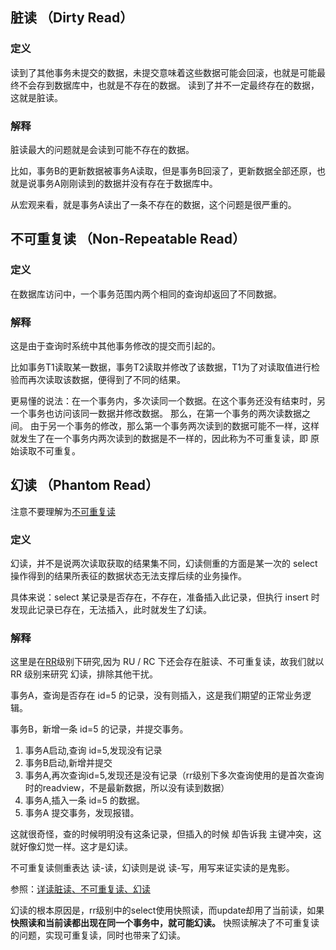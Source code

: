 ## 脏读 （Dirty Read）

### 定义

读到了其他事务未提交的数据，未提交意味着这些数据可能会回滚，也就是可能最终不会存到数据库中，也就是不存在的数据。
读到了并不一定最终存在的数据，这就是脏读。

### 解释

脏读最大的问题就是会读到可能不存在的数据。

比如，事务B的更新数据被事务A读取，但是事务B回滚了，更新数据全部还原，也就是说事务A刚刚读到的数据并没有存在于数据库中。

从宏观来看，就是事务A读出了一条不存在的数据，这个问题是很严重的。

## 不可重复读 （Non-Repeatable Read）

### 定义

在数据库访问中，一个事务范围内两个相同的查询却返回了不同数据。

### 解释

这是由于查询时系统中其他事务修改的提交而引起的。

比如事务T1读取某一数据，事务T2读取并修改了该数据，T1为了对读取值进行检验而再次读取该数据，便得到了不同的结果。

更易懂的说法：在一个事务内，多次读同一个数据。在这个事务还没有结束时，另一个事务也访问该同一数据并修改数据。
那么，在第一个事务的两次读数据之间。
由于另一个事务的修改，那么第一个事务两次读到的数据可能不一样，这样就发生了在一个事务内两次读到的数据是不一样的，因此称为不可重复读，即
原始读取不可重复。

## 幻读 （Phantom Read）

注意不要理解为[不可重复读](#不可重复读-non-repeatable-read)

### 定义

幻读，并不是说两次读取获取的结果集不同，幻读侧重的方面是某一次的 select 操作得到的结果所表征的数据状态无法支撑后续的业务操作。

具体来说：select 某记录是否存在，不存在，准备插入此记录，但执行 insert 时发现此记录已存在，无法插入，此时就发生了幻读。

### 解释

这里是在[RR](事务的特性和隔离级别.MD#可重复读repeatable-read)级别下研究,因为 RU / RC 下还会存在脏读、不可重复读，故我们就以
RR 级别来研究 幻读，排除其他干扰。

事务A，查询是否存在 id=5 的记录，没有则插入，这是我们期望的正常业务逻辑。

事务B，新增一条 id=5 的记录，并提交事务。

1. 事务A启动,查询 id=5,发现没有记录
2. 事务B启动,新增并提交
3. 事务A,再次查询id=5,发现还是没有记录（rr级别下多次查询使用的是首次查询时的readview，不是最新数据，所以没有读到数据）
4. 事务A,插入一条 id=5 的数据。
5. 事务A 提交事务，发现报错。

这就很奇怪，查的时候明明没有这条记录，但插入的时候 却告诉我 主键冲突，这就好像幻觉一样。这才是幻读。

不可重复读侧重表达 读-读，幻读则是说 读-写，用写来证实读的是鬼影。

参照：[详读脏读、不可重复读、幻读](https://blog.csdn.net/weixin_41814871/article/details/124996364)

幻读的根本原因是，rr级别中的select使用快照读，而update却用了当前读，如果**快照读和当前读都出现在同一个事务中，就可能幻读。**
快照读解决了不可重复读的问题，实现可重复读，同时也带来了幻读。

